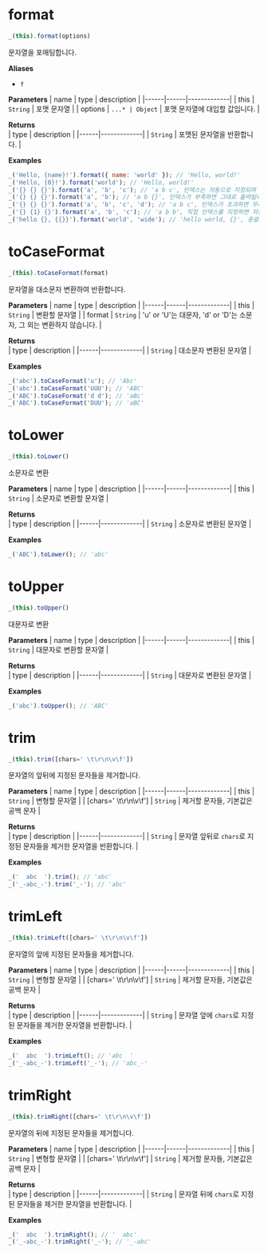 
# format
```js
_(this).format(options)
```
문자열을 포매팅합니다.

**Aliases**
- `f`

**Parameters**
| name | type | description |
|------|------|-------------|
| this | `String` | 포맷 문자열 |
| options | `...* | Object` | 포맷 문자열에 대입할 값입니다. |

**Returns**  
| type | description |
|------|-------------|
| `String` | 포맷된 문자열을 반환합니다. |

**Examples**
```js
_('Hello, {name}!').format({ name: 'world' }); // 'Hello, world!'
_('Hello, {0}!').format('world'); // 'Hello, world!'
_('{} {} {}').format('a', 'b', 'c'); // 'a b c', 인덱스는 자동으로 지정되며 1씩 증가합니다.
_('{} {} {}').format('a', 'b'); // 'a b {}', 인덱스가 부족하면 그대로 출력됩니다.
_('{} {} {}').format('a', 'b', 'c', 'd'); // 'a b c', 인덱스가 초과하면 무시됩니다.
_('{} {1} {}').format('a', 'b', 'c'); // 'a b b', 직접 인덱스를 지정하면 자동으로 증가하지 않고 한 차례 밀립니다.
_('hello {}, {{}}').format('world', 'wide'); // 'hello world, {}', 중괄호를 출력하려면 두 개를 연속으로 써야 합니다.
```

# toCaseFormat
```js
_(this).toCaseFormat(format)
```
문자열을 대소문자 변환하여 반환합니다.

**Parameters**
| name | type | description |
|------|------|-------------|
| this | `String` | 변환할 문자열 |
| format | `String` | 'u' or 'U'는 대문자, 'd' or 'D'는 소문자, 그 외는 변환하지 않습니다. |

**Returns**  
| type | description |
|------|-------------|
| `String` | 대소문자 변환된 문자열 |

**Examples**
```js
_('abc').toCaseFormat('u'); // 'Abc'
_('abc').toCaseFormat('UUU'); // 'ABC'
_('ABC').toCaseFormat('d d'); // 'aBc'
_('ABC').toCaseFormat('DUU'); // 'aBC'
```

# toLower
```js
_(this).toLower()
```
소문자로 변환

**Parameters**
| name | type | description |
|------|------|-------------|
| this | `String` | 소문자로 변환할 문자열 |

**Returns**  
| type | description |
|------|-------------|
| `String` | 소문자로 변환된 문자열 |

**Examples**
```js
_('ABC').toLower(); // 'abc'
```

# toUpper
```js
_(this).toUpper()
```
대문자로 변환

**Parameters**
| name | type | description |
|------|------|-------------|
| this | `String` | 대문자로 변환할 문자열 |

**Returns**  
| type | description |
|------|-------------|
| `String` | 대문자로 변환된 문자열 |

**Examples**
```js
_('abc').toUpper(); // 'ABC'
```

# trim
```js
_(this).trim([chars=' \t\r\n\v\f'])
```
문자열의 앞뒤에 지정된 문자들을 제거합니다.

**Parameters**
| name | type | description |
|------|------|-------------|
| this | `String` | 변형할 문자열 |
| [chars=' \t\r\n\v\f'] | `String` | 제거할 문자들, 기본값은 공백 문자 |

**Returns**  
| type | description |
|------|-------------|
| `String` | 문자열 앞뒤로 `chars`로 지정된 문자들을 제거한 문자열을 반환합니다. |

**Examples**
```js
_('  abc  ').trim(); // 'abc'
_('_-abc_-').trim('_-'); // 'abc'
```

# trimLeft
```js
_(this).trimLeft([chars=' \t\r\n\v\f'])
```
문자열의 앞에 지정된 문자들을 제거합니다.

**Parameters**
| name | type | description |
|------|------|-------------|
| this | `String` | 변형할 문자열 |
| [chars=' \t\r\n\v\f'] | `String` | 제거할 문자들, 기본값은 공백 문자 |

**Returns**  
| type | description |
|------|-------------|
| `String` | 문자열 앞에 `chars`로 지정된 문자들을 제거한 문자열을 반환합니다. |

**Examples**
```js
_('  abc  ').trimLeft(); // 'abc  '
_('_-abc_-').trimLeft('_-'); // 'abc_-'
```

# trimRight
```js
_(this).trimRight([chars=' \t\r\n\v\f'])
```
문자열의 뒤에 지정된 문자들을 제거합니다.

**Parameters**
| name | type | description |
|------|------|-------------|
| this | `String` | 변형할 문자열 |
| [chars=' \t\r\n\v\f'] | `String` | 제거할 문자들, 기본값은 공백 문자 |

**Returns**  
| type | description |
|------|-------------|
| `String` | 문자열 뒤에 `chars`로 지정된 문자들을 제거한 문자열을 반환합니다. |

**Examples**
```js
_('  abc  ').trimRight(); // '  abc'
_('_-abc_-').trimRight('_-'); // '_-abc'
```
